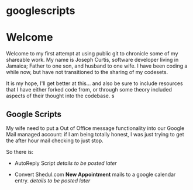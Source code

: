 # googlescripts


# Welcome

Welcome to my first attempt at using public git to chronicle some of my shareable work. My name is Joseph Curtis, software developer living in Jamaica; Father to one son, and husband to one wife. I have been coding a while now, but have not transitioned to the sharing of my codesets.

It is my hope, I'll get better at this... and also be sure to include resources that I have either forked code from, or through some theory included aspects of their thought into the codebase.
s

## Google Scripts

My wife need to put a Out of Office message functionality into our Google Mail managed account: if I am being totally honest, I was just trying to get the after hour mail checking to just stop.


So there is:
* AutoReply Script
*details to be posted later*

* Convert Shedul.com __New Appointment__ mails to a google calendar entry.
*details to be posted later*
